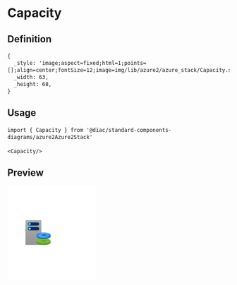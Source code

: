 # Capacity

## Definition

```
{
  _style: 'image;aspect=fixed;html=1;points=[];align=center;fontSize=12;image=img/lib/azure2/azure_stack/Capacity.svg;strokeColor=none;',
  _width: 63,
  _height: 68,
}
```

## Usage

```
import { Capacity } from '@diac/standard-components-diagrams/azure2Azure2Stack'

<Capacity/>
```

## Preview

<img src="./capacity.png" width="200"/>
